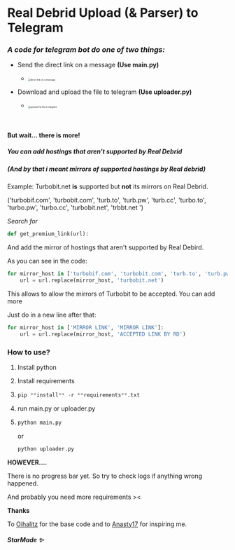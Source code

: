 # **Real Debrid Upload (& Parser) to Telegram**



### ***A code for telegram bot do one of two things:***

- Send the direct link on a message **(Use main.py)**

  - <img src="https://i.ibb.co/RThkmPV/bixfy.jpg" alt="direct link on a message" style="zoom:35%;" />

- Download and upload the file to telegram **(Use uploader.py)**

  - <img src="https://i.ibb.co/YLkg0Cf/bixfy.jpg" alt="upload the file to telegram" style="zoom:35%;" />

  ​	

#### But wait... there is more!

##### You can add hostings that aren't supported by Real Debrid 

##### (And by that i meant mirrors of supported hostings by Real debrid)

Example: Turbobit.net **is** supported but **not** its mirrors on Real Debrid.

('turbobif.com', 'turbobit.com', 'turb.to', 'turb.pw', 'turb.cc', 'turbo.to', 'turbo.pw', 'turbo.cc', 'turbobit.net', 'trbbt.net ')



*Search for* 

```python
def get_premium_link(url):
```

And add the mirror of hostings that aren't supported by Real Debird.



As you can see in the code:

```python
for mirror_host in ['turbobif.com', 'turbobit.com', 'turb.to', 'turb.pw', 'turb.cc', 'turbo.to', 'turbo.pw', 'turbo.cc', 'turbobit.net', 'trbbt.net']:
    url = url.replace(mirror_host, 'turbobit.net')
```

This allows to allow the mirrors of Turbobit to be accepted. You can add more

Just do in a new line after that:

```python
for mirror_host in ['MIRROR LINK', 'MIRROR LINK']:
    url = url.replace(mirror_host, 'ACCEPTED LINK BY RD')
```



### How to use?

1. Install python

2. Install requirements

3. ```python
   pip **install** -r **requirements**.txt
   ```

   

4. run main.py or uploader.py

5. ```python
   python main.py
   ```

    or 

   ```python
   python uploader.py
   ```

   



**HOWEVER....**

There is no progress bar yet. So try to check logs if anything wrong happened. 

And probably you need more requirements ><



**Thanks**

To [Oihalitz](https://github.com/Oihalitz/RealDebridTelegram) for the base code and to [Anasty17](https://github.com/anasty17) for inspiring me.



##### **StarMade ✨**
